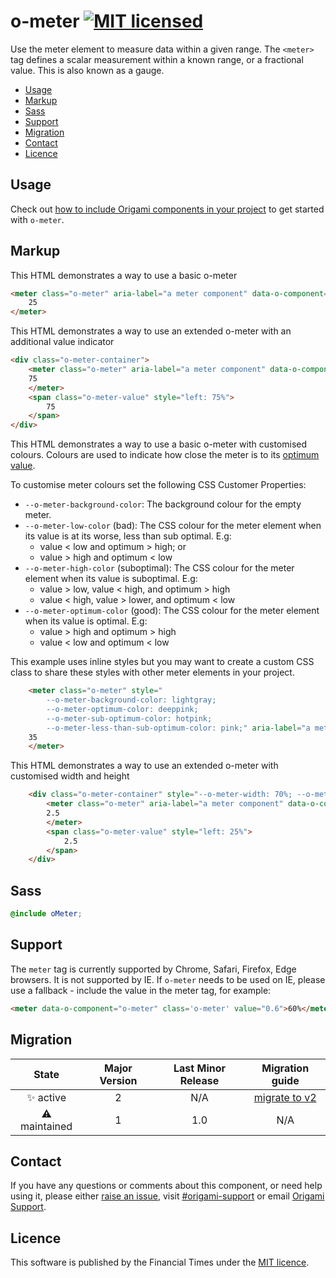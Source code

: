 # o-meter [![MIT licensed](https://img.shields.io/badge/license-MIT-blue.svg)](#licence)


Use the meter element to measure data within a given range. The `<meter>` tag defines a scalar measurement within a known range, or a fractional value. This is also known as a gauge.

- [Usage](#usage)
- [Markup](#markup)
- [Sass](#sass)
- [Support](#support)
- [Migration](#migration)
- [Contact](#contact)
- [Licence](#licence)

## Usage

Check out [how to include Origami components in your project](https://origami.ft.com/docs/components/#including-origami-components-in-your-project) to get started with `o-meter`.

## Markup

This HTML demonstrates a way to use a basic o-meter

```html
<meter class="o-meter" aria-label="a meter component" data-o-component="o-meter" min="0" max="100" value="25">
	25
</meter>
```

This HTML demonstrates a way to use an extended o-meter with an additional value indicator
```html
<div class="o-meter-container">
	<meter class="o-meter" aria-label="a meter component" data-o-component="o-meter" min="0" max="100" value="75">
	75
	</meter>
	<span class="o-meter-value" style="left: 75%">
		75
	</span>
</div>
```

This HTML demonstrates a way to use a basic o-meter with customised colours. Colours are used to indicate how close the meter is to its [optimum value](https://html.spec.whatwg.org/multipage/form-elements.html#attr-meter-optimum).

To customise meter colours set the following CSS Customer Properties:
- `--o-meter-background-color`: The background colour for the empty meter.
- `--o-meter-low-color` (bad): The CSS colour for the meter element when its value is at its worse, less than sub optimal. E.g:
	- value < low and optimum > high; or
	- value > high and optimum < low
- `--o-meter-high-color` (suboptimal): The CSS colour for the meter element when its value is suboptimal. E.g:
	- value > low, value < high, and optimum > high
	- value < high, value > lower, and optimum < low
- `--o-meter-optimum-color` (good): The CSS colour for the meter element when its value is optimal. E.g:
	- value > high and optimum > high
	- value < low and optimum < low

This example uses inline styles but you may want to create a custom CSS class to share these styles with other meter elements in your project.

```html
	<meter class="o-meter" style="
		--o-meter-background-color: lightgray;
		--o-meter-optimum-color: deeppink;
		--o-meter-sub-optimum-color: hotpink;
		--o-meter-less-than-sub-optimum-color: pink;" aria-label="a meter component" data-o-component="o-meter" min="0" max="100" low="25" high="75" optimum="100" value="35">
	35
	</meter>
```
This HTML demonstrates a way to use an extended o-meter with customised width and height
```html
	<div class="o-meter-container" style="--o-meter-width: 70%; --o-meter-height: 2em">
		<meter class="o-meter" aria-label="a meter component" data-o-component="o-meter" min="0" max="10" value="2.5">
		2.5
		</meter>
		<span class="o-meter-value" style="left: 25%">
			2.5
		</span>
	</div>
```

## Sass
```scss
@include oMeter;
```

## Support
The `meter` tag is currently supported by Chrome, Safari, Firefox, Edge browsers. It is not supported by IE.
If `o-meter` needs to be used on IE, please use a fallback - include the value in the meter tag, for example:
```html
<meter data-o-component="o-meter" class='o-meter' value="0.6">60%</meter>
```

## Migration

State | Major Version | Last Minor Release | Migration guide |
:---: | :---: | :---: | :---:
✨ active | 2 | N/A | [migrate to v2](MIGRATION.md#migrating-from-v1-to-v2) |
⚠ maintained | 1 | 1.0 | N/A |

## Contact

If you have any questions or comments about this component, or need help using it, please either [raise an issue](https://github.com/Financial-Times/o-meter/issues), visit [#origami-support](https://financialtimes.slack.com/messages/origami-support/) or email [Origami Support](mailto:origami-support@ft.com).

## Licence

This software is published by the Financial Times under the [MIT licence](http://opensource.org/licenses/MIT).

